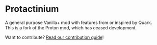 # Protactinium
A general purpose Vanilla+ mod with features from or inspired by Quark.
This is a fork of the Proton mod, which has ceased development.

Want to contribute? [Read our contribution guide](docs/CONTRIBUTING.md)!
